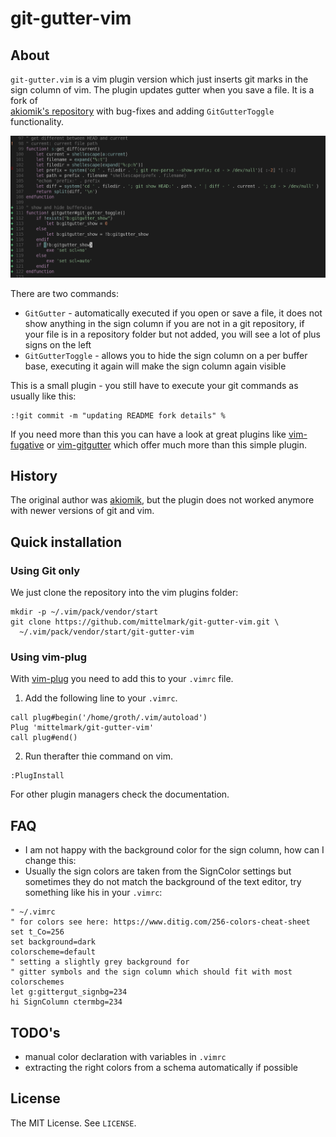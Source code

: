 git-gutter-vim
==============


## About

`git-gutter.vim` is a vim plugin version which just inserts git marks in the sign column of vim.
The  plugin updates gutter when you save a file. It is a fork of  
[akiomik's repository](https://github.com/akiomik/git-gutter-vim) with bug-fixes and adding `GitGutterToggle` functionality.

![screenshot](https://raw.githubusercontent.com/mittelmark/git-gutter-vim/master/screenshot.png)

There are two commands:

- `GitGutter` - automatically executed if you open or save a file, it does not
  show anything in the sign column if you are not in a git repository, if your file is in
  a repository folder but not added, you will see a lot of plus signs on the
  left 
- `GitGutterToggle` - allows you to hide the sign column on a per buffer base,
  executing it again will make the sign column again visible

This is a small plugin - you still have to execute your git commands as usually like this:

```
:!git commit -m "updating README fork details" %
```

If you need more than this you can have a look at great plugins like
[vim-fugative](https://github.com/tpope/vim-fugitive) or
[vim-gitgutter](https://github.com/airblade/vim-gitgutter) which
offer much more than this simple plugin.

## History

The original author was
[akiomik](https://github.com/akiomik/git-gutter-vim), but the plugin does not
worked anymore with newer versions of git and vim.

## Quick installation 

### Using Git only

We just clone the repository into the vim plugins folder:

```
mkdir -p ~/.vim/pack/vendor/start
git clone https://github.com/mittelmark/git-gutter-vim.git \
  ~/.vim/pack/vendor/start/git-gutter-vim
```

### Using vim-plug

With [vim-plug](https://github.com/junegunn/vim-plug) you need to add this to
your `.vimrc` file.

1. Add the following line to your `.vimrc`.

```vim
call plug#begin('/home/groth/.vim/autoload')
Plug 'mittelmark/git-gutter-vim'
call plug#end()
```

2. Run therafter thie command on vim.

```vim
:PlugInstall
```

For other plugin managers check the documentation.

## FAQ

- I am not happy with the background color for the sign column, how can I change
  this:
- Usually the sign colors are taken from the SignColor settings but sometimes
  they do not match the background of the text editor, try something like his in your
  `.vimrc`:

```vim
" ~/.vimrc
" for colors see here: https://www.ditig.com/256-colors-cheat-sheet
set t_Co=256
set background=dark
colorscheme=default
" setting a slightly grey background for 
" gitter symbols and the sign column which should fit with most colorschemes
let g:gittergut_signbg=234
hi SignColumn ctermbg=234
```

## TODO's

- manual color declaration with variables in `.vimrc`
- extracting the right colors from a schema automatically if possible

## License

The MIT License. See `LICENSE`.
